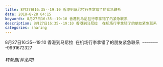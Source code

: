 ```yaml
---
title: 8月27日16:35--19:10 香港到马尼拉行李拿错了的紧急联系
date: 2018-8-28 04:15
keywords: 8月27日16:35--19:10 香港到马尼拉行李拿错了的紧急联系
description: 8月27日16:35--19:10 香港到马尼拉  在机场行李拿错了的朋友紧急联系  ---------9991672327
categories: sharing
---
```

<td class="t_f" id="postmessage_1692903">

8月27日16:35--19:10 香港到马尼拉  在机场行李拿错了的朋友紧急联系  ---------9991672327</td>
###### 转载自[菲龙网]